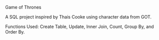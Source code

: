Game of Thrones

A SQL project inspired by Thais Cooke using character data from GOT.

Functions Used: Create Table, Update, Inner Join, Count, Group By, and Order By.
